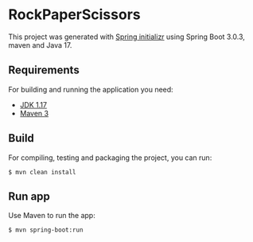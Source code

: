 # RockPaperScissors

This project was generated with [Spring initializr](https://start.spring.io/) using Spring Boot 3.0.3, maven and Java 17.

## Requirements

For building and running the application you need:

- [JDK 1.17](https://www.oracle.com/java/technologies/javase/jdk17-archive-downloads.html)
- [Maven 3](https://maven.apache.org)

## Build

For compiling, testing and packaging the project, you can run:

```shell
$ mvn clean install
```

## Run app

Use Maven to run the app:

```shell
$ mvn spring-boot:run
```
